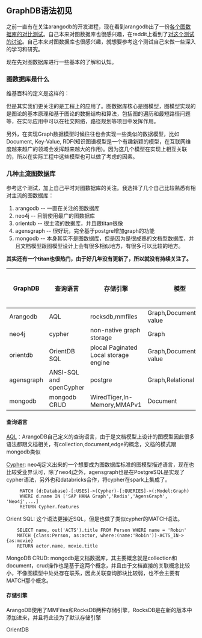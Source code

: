 ## GraphDB语法初见
之前一直有在关注arangodb的开发进程，现在看到arangodb出了一份[各个图数据库的对比测试](https://www.arangodb.com/2018/02/nosql-performance-benchmark-2018-mongodb-postgresql-orientdb-neo4j-arangodb/)。自己本来对图数据库也很感兴趣，在reddit上看到了[对这个测试的讨论]()。自己本来对图数据库也很感兴趣，就想要参考这个测试自己来做一些深入的学习和研究。

现在先对图数据库进行一些基本的了解和认知。

### 图数据库是什么
维基百科的定义是这样的：

但是其实我们更关注的是工程上的应用了。图数据库核心是图模型，图模型实现的是图论的基本原理和基于图论的数据结构和算法，包括图的遍历和最短路径问题等，在实际应用中可以在社交网络，路径规划等项目中发挥作用。

另外，在实现Graph数据模型时候往往也会实现一些类似的数据模型，比如Document, Key-Value, RDF(知识图谱模型是一个有趣新颖的模型，在互联网维度越来越广的领域会发挥越来越大的作用)。因为这几个模型在实现上相互关联的，所以在实际工程中这些模型也可以做了考虑的因素。

### 几种主流图数据库
参考这个测试，加上自己平时对图数据库的关注。我选择了几个自己比较熟悉有相对主流的图数据库：

1. arangodb -- 一直在关注的图数据库
2. neo4j -- 目前使用最广的图数据库
3. orientdb -- 很主流的数据库，并且跟titan很像
4. agensgraph -- 很好玩，完全基于postgre增加graph的功能
5. mongodb -- 本身其实不是图数据库，但是因为是很成熟的文档型数据库，并且文档模型跟图模型设计上会有很多相似地方，有很多可以比较的地方。

**其实还有一个titan也很热门，由于好几年没有更新了，所以就没有持续关注了。**

GraphDB	    |查询语言	    	        |存储引擎	                               |模型			                |开发语言
---	        |---	                    |---	                                   |---	                            |---
Arangodb	|AQL	                    |rocksdb,mmfiles	                       |Graph,Document,Key-value	    |c++
neo4j	    |cypher	            	    |non-native graph storage                  |Graph	                        |java
orientdb	|OrientDB SQL	    	    |plocal Paginated Local storage engine	   |Graph,Document,Key-value	    |java
agensgraph	|ANSI-SQL and openCypher 	|postgre	        	                   |Graph,Relational	            |c
mongodb	    |mongodb CRUD	            |WiredTiger,In-Memory,MMAPv1 	           |Document	                    |c++

#### 查询语言

[AQL](https://www.arangodb.com/wp-content/uploads/2016/05/shell-reference-card.pdf)：ArangoDB自己定义的查询语言，由于是文档模型上设计的图模型因此很多语法都跟文档相关，有collection,document,edge的概念，文档的模式跟mongodb类似

[Cypher](http://www.opencypher.org): neo4j定义出来的一个想要成为图数据库标准的图模型描述语言，现在也比较受业界认可，除了neo4j之外，agensgraph也是在PostgreSQL是实现了cypher语法，另外也和databricks合作，将cypher在spark上集成了。

```
     MATCH (d:Database)-[:USES]->(Cypher)-[:QUERIES]->(:Model:Graph)
     WHERE d.name IN ['SAP HANA Graph','Redis','AgensGraph', 'Neo4j',...]
     RETURN Cypher.features
```

Orient SQL: 这个语法更接近SQL，但是也做了类似cypher的MATCH语法。 

```
    SELECT name, out('ACTS').title FROM Person WHERE name = 'Robin'
    MATCH {class:Person, as:actor, where:(name:'Robin'))-ACTS_IN-> {as:movie}
    RETURN actor.name, movie.title
```

MongoDB CRUD: mongodb是文档数据库，其主要概念就是collection和document，crud操作也是基于这两个概念，并且由于文档直接的关联概念比较小，不像图模型中处处存在联系，因此关联查询那块比较弱，也不会主要有MATCH那个概念。

#### 存储引擎

ArangoDB使用了MMFiles和RocksDB两种存储引擎，RocksDB是在新的版本中添加进来，并且将此设为了默认存储引擎

OrientDB
